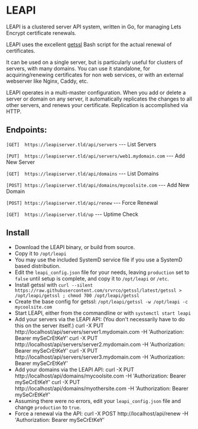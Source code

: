 # LEAPI

LEAPI is a clustered server API system, written in Go, for managing Lets Encrypt certificate renewals.

LEAPI uses the excellent [getssl](https://github.com/srvrco/getssl) Bash script for the actual renewal of certificates.

It can be used on a single server, but is particularly useful for clusters of servers, with many domains.
You can use it standalone, for acquiring/renewing certificates for non web services, or with an external webserver like Nginx, Caddy, etc.

LEAPI operates in a multi-master configuration. When you add or delete a server or domain on any server, it automatically replicates the changes to all other servers, and renews your certificate. Replication is accomplished via HTTP.

## Endpoints:

```[GET]  https://leapiserver.tld/api/servers``` --- List Servers

```[PUT]  https://leapiserver.tld/api/servers/web1.mydomain.com``` --- Add New Server

```[GET]  https://leapiserver.tld/api/domains``` --- List Domains

```[POST] https://leapiserver.tld/api/domains/mycoolsite.com``` --- Add New Domain

```[POST] https://leapiserver.tld/api/renew``` --- Force Renewal

```[GET]  https://leapiserver.tld/up``` --- Uptime Check

## Install
- Download the LEAPI binary, or build from source.
- Copy it to ```/opt/leapi```
- You may use the included SystemD service file if you use a SystemD based distribution.
- Edit the ```leapi_config.json``` file for your needs, leaving ```production``` set to ```false``` until setup is complete, and copy it to ```/opt/leapi``` or ```/etc```.
- Install getssl with ```curl --silent https://raw.githubusercontent.com/srvrco/getssl/latest/getssl > /opt/leapi/getssl ; chmod 700 /opt/leapi/getssl```
- Create the base config for getssl: ```/opt/leapi/getssl -w /opt/leapi -c mycoolsite.com```
- Start LEAPI, either from the commandline or with ```systemctl start leapi```
- Add your servers via the LEAPI API: (You don't necessarily have to do this on the server itself.)
    curl -X PUT http://localhost/api/servers/server1.mydomain.com -H 'Authorization: Bearer mySeCrEtKeY'
    curl -X PUT http://localhost/api/servers/server2.mydomain.com -H 'Authorization: Bearer mySeCrEtKeY'
    curl -X PUT http://localhost/api/servers/server3.mydomain.com -H 'Authorization: Bearer mySeCrEtKeY'
- Add your domains via the LEAPI API:
    curl -X PUT http://localhost/api/domains/mycoolsite.com -H 'Authorization: Bearer mySeCrEtKeY'
    curl -X PUT http://localhost/api/domains/myothersite.com -H 'Authorization: Bearer mySeCrEtKeY'
- Assuming there were no errors, edit your ```leapi_config.json``` file and change ```production``` to ```true```.
- Force a renewal via the API:
    curl -X POST http://localhost/api/renew -H 'Authorization: Bearer mySeCrEtKeY'




